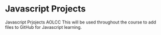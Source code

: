 # Javascript Projects
 Javascript Prjojects AOLCC
This will be used throughout the course to add files to GitHub for Javascript learning.